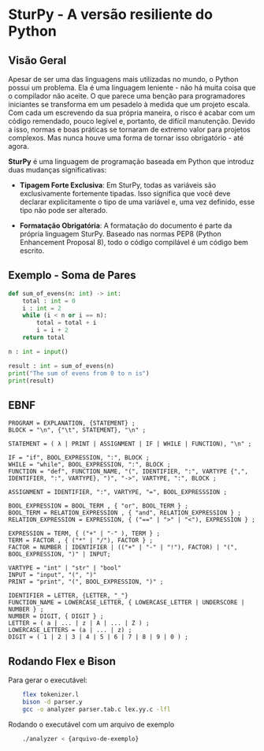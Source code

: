 # SturPy - A versão resiliente do Python

## Visão Geral
Apesar de ser uma das linguagens mais utilizadas no mundo, o Python possui um problema. Ela é uma linguagem leniente - não há muita coisa que o compilador não aceite. O que parece uma benção para programadores iniciantes se transforma em um pesadelo à medida que um projeto escala. Com cada um escrevendo da sua própria maneira, o risco é acabar com um código remendado, pouco legível e, portanto, de difícil manutenção. Devido a isso, normas e boas práticas se tornaram de extremo valor para projetos complexos. Mas nunca houve uma forma de tornar isso obrigatório - até agora.

**SturPy** é uma linguagem de programação baseada em Python que introduz duas mudanças significativas:

 - **Tipagem Forte Exclusiva**: Em SturPy, todas as variáveis são exclusivamente fortemente tipadas. Isso significa que você deve declarar explicitamente o tipo de uma variável e, uma vez definido, esse tipo não pode ser alterado.

 - **Formatação Obrigatória**: A formatação do documento é parte da própria linguagem SturPy. Baseado nas normas PEP8 (Python Enhancement Proposal 8), todo o código compilável é um código bem escrito.

## Exemplo - Soma de Pares

```python
def sum_of_evens(n: int) -> int:
    total : int = 0
    i : int = 2
    while (i < n or i == n):
        total = total + i
        i = i + 2
    return total

n : int = input()

result : int = sum_of_evens(n)
print("The sum of evens from 0 to n is")
print(result)
```

## EBNF

```
PROGRAM = EXPLANATION, {STATEMENT} ;
BLOCK = "\n", {"\t", STATEMENT}, "\n" ;

STATEMENT = ( λ | PRINT | ASSIGNMENT | IF | WHILE | FUNCTION), "\n" ;

IF = "if", BOOL_EXPRESSION, ":", BLOCK ;
WHILE = "while", BOOL_EXPRESSION, ":", BLOCK ;
FUNCTION = "def", FUNCTION_NAME, "(", IDENTIFIER, ":", VARTYPE {",", IDENTIFIER, ":", VARTYPE}, ")", "->", VARTYPE, ":", BLOCK ;

ASSIGNMENT = IDENTIFIER, ":", VARTYPE, "=", BOOL_EXPRESSSION ;

BOOL_EXPRESSION = BOOL_TERM , { "or", BOOL_TERM } ;
BOOL_TERM = RELATION_EXPRESSION , { "and", RELATION_EXPRESSION } ;
RELATION_EXPRESSION = EXPRESSION, { ("==" | ">" | "<"), EXPRESSION } ;

EXPRESSION = TERM, { ("+" | "-" ), TERM } ;
TERM = FACTOR , { ("*" | "/"), FACTOR } ;
FACTOR = NUMBER | IDENTIFIER | (("+" | "-" | "!"), FACTOR) | "(", BOOL_EXPRESSION, ")" | INPUT;

VARTYPE = "int" | "str" | "bool"
INPUT = "input", "(", ")"
PRINT = "print", "(", BOOL_EXPRESSION, ")" ;

IDENTIFIER = LETTER, {LETTER, "_"}
FUNCTION_NAME = LOWERCASE_LETTER, { LOWERCASE_LETTER | UNDERSCORE | NUMBER } ;
NUMBER = DIGIT, { DIGIT } ;
LETTER = ( a | ... | z | A | ... | Z ) ;
LOWERCASE_LETTERS = (a | ... | z) ;
DIGIT = ( 1 | 2 | 3 | 4 | 5 | 6 | 7 | 8 | 9 | 0 ) ;
```

## Rodando Flex e Bison

Para gerar o executável: 

```bash
    flex tokenizer.l
    bison -d parser.y
    gcc -o analyzer parser.tab.c lex.yy.c -lfl
```

Rodando o executável com um arquivo de exemplo

```bash
    ./analyzer < {arquivo-de-exemplo}
```